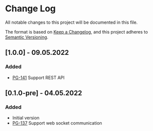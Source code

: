 # Change Log

All notable changes to this project will be documented in this file.

The format is based on [Keep a Changelog](https://keepachangelog.com/en/1.0.0/),
and this project adheres to [Semantic Versioning](https://semver.org/spec/v2.0.0.html).

## [1.0.0] - 09.05.2022

### Added

- [PG-141](https://pgerke.atlassian.net/browse/PG-141)
  Support REST API

## [0.1.0-pre] - 04.05.2022

### Added

- Initial version
- [PG-137](https://pgerke.atlassian.net/browse/PG-137)
  Support web socket communication
